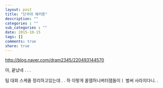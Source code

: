 ```yaml
---
layout: post
title: "단국대 해커톤"
description: ""
categories : ""
sub_categories : ""
date: 2015-10-15
tags: []
comments: true
share: true
---
```


http://blog.naver.com/dram2345/220493144570

  

아, 끝났네 . . .

팀 대회 스케줄 정리하고있는데 . . 하 이렇게 꿀잼허니버터잼들이ㅣ 벌써 사라지다니. .

